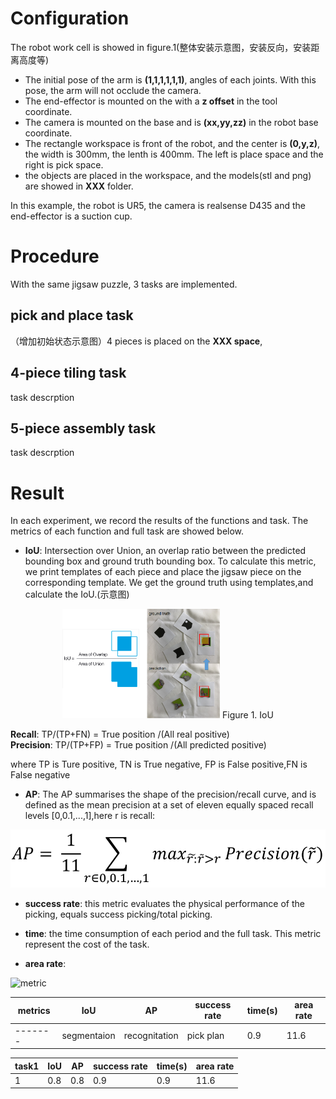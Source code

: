# Configuration
The robot work cell is showed in figure.1(整体安装示意图，安装反向，安装距离高度等)  
- The initial pose of the arm is **(1,1,1,1,1,1)**, angles of each joints. With this pose, the arm will not occlude the camera.    
- The end-effector is mounted on the with a **z offset** in the tool coordinate.
- The camera is mounted on the base and is **(xx,yy,zz)** in the robot base coordinate.
- The rectangle workspace is front of the robot, and the center is **(0,y,z)**, the width is 300mm, the lenth is 400mm. The left is place space and the right is pick space. 
- the objects are placed in the workspace, and the models(stl and png) are showed in **XXX** folder. 

In this example, the robot is UR5, the camera is realsense D435 and the end-effector is a suction cup.

# Procedure
With the same jigsaw puzzle, 3 tasks are implemented.
## pick and place task
（增加初始状态示意图）4 pieces is placed on the **XXX space**, 
## 4-piece tiling task
task descrption
## 5-piece assembly task
task descrption

# Result
In each experiment, we record the results of the functions and task. The metrics of each function and full task are showed below.   
- **IoU**: Intersection over Union, an overlap ratio between the predicted bounding box and ground truth bounding box. To calculate this metric, we print templates of each piece and place the jigsaw piece on the corresponding template. We get the ground truth using templates,and calculate the IoU.(示意图) 

<center>
<img src="./IoU_calculate.png" width="50%" height="25%" />
Figure 1. IoU
</center>


**Recall**: TP/(TP+FN) = True position /(All real positive)   
**Precision**: TP/(TP+FP) = True position /(All predicted positive)

where TP is Ture positive, TN is True negative, FP is False positive,FN is False negative
- **AP**: The AP summarises the shape of the precision/recall curve, and is defined as the mean precision at a set of eleven equally spaced recall levels [0,0.1,...,1],here r is recall:

![](./AP.png)

- **success rate**: this metric evaluates the physical performance of the picking, equals success picking/total picking.

- **time**: the time consumption of each period and the full task. This metric represent the cost of the task.
- **area rate**: 


![metric](https://github.com/bionicdl-sustech/DeepClawBenchmark/blob/master/Documents/Jigsaw_task/metrics.png)   



metrics|IoU|AP|success rate|time(s)|area rate
-------|---|--|------------|---------|----
-------|segmentaion|recognitation|pick plan|0.9|11.6



task1|IoU|AP|success rate|time(s)|area rate
-----|---|--|------------|---------|----
1|0.8|0.8|0.9|0.9|11.6
